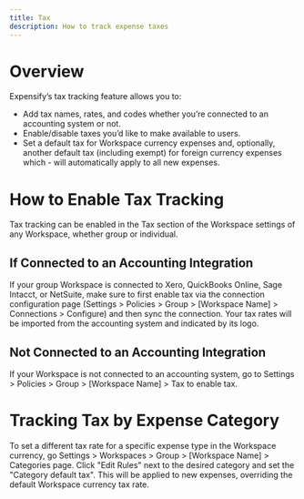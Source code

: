 ```yaml
---
title: Tax
description: How to track expense taxes
---
```

# Overview
Expensify’s tax tracking feature allows you to:
- Add tax names, rates, and codes whether you’re connected to an accounting system or not.
- Enable/disable taxes you’d like to make available to users.
- Set a default tax for Workspace currency expenses and, optionally, another default tax (including exempt) for foreign currency expenses which - will automatically apply to all new expenses.

# How to Enable Tax Tracking
Tax tracking can be enabled in the Tax section of the Workspace settings of any Workspace, whether group or individual. 
## If Connected to an Accounting Integration
If your group Workspace is connected to Xero, QuickBooks Online, Sage Intacct, or NetSuite, make sure to first enable tax via the connection configuration page (Settings > Policies > Group > [Workspace Name] > Connections > Configure) and then sync the connection. Your tax rates will be imported from the accounting system and indicated by its logo.
## Not Connected to an Accounting Integration
If your Workspace is not connected to an accounting system, go to Settings > Policies > Group > [Workspace Name] > Tax to enable tax.

# Tracking Tax by Expense Category
To set a different tax rate for a specific expense type in the Workspace currency, go Settings > Workspaces > Group > [Workspace Name] > Categories page. Click "Edit Rules" next to the desired category and set the "Category default tax". This will be applied to new expenses, overriding the default Workspace currency tax rate.

